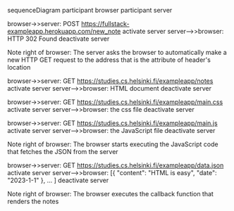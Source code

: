 sequenceDiagram
    participant browser
    participant server

browser->>server: POST https://fullstack-exampleapp.herokuapp.com/new_note
activate server
server-->>browser: HTTP 302 Found
deactivate server

Note right of browser: The server asks the browser to automatically make a new HTTP GET request to the address that is the attribute of header's location

browser->>server: GET https://studies.cs.helsinki.fi/exampleapp/notes
activate server
server-->>browser: HTML document
deactivate server

browser->>server: GET https://studies.cs.helsinki.fi/exampleapp/main.css
activate server
server-->>browser: the css file
deactivate server

browser->>server: GET https://studies.cs.helsinki.fi/exampleapp/main.js
activate server
server-->>browser: the JavaScript file
deactivate server

Note right of browser: The browser starts executing the JavaScript code that fetches the JSON from the server

browser->>server: GET https://studies.cs.helsinki.fi/exampleapp/data.json
activate server
server-->>browser: [{ "content": "HTML is easy", "date": "2023-1-1" }, ... ]
deactivate server    

Note right of browser: The browser executes the callback function that renders the notes 
